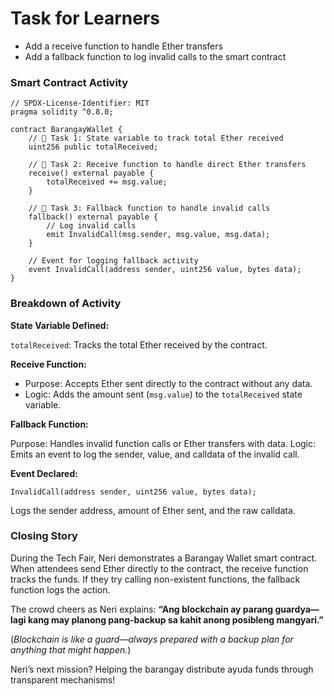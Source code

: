 # Task for Learners

- Add a receive function to handle Ether transfers
- Add a fallback function to log invalid calls to the smart contract

### Smart Contract Activity

```solidity
// SPDX-License-Identifier: MIT
pragma solidity ^0.8.0;

contract BarangayWallet {
    // 🚩 Task 1: State variable to track total Ether received
    uint256 public totalReceived;

    // 🚩 Task 2: Receive function to handle direct Ether transfers
    receive() external payable {
        totalReceived += msg.value;
    }

    // 🚩 Task 3: Fallback function to handle invalid calls
    fallback() external payable {
        // Log invalid calls
        emit InvalidCall(msg.sender, msg.value, msg.data);
    }

    // Event for logging fallback activity
    event InvalidCall(address sender, uint256 value, bytes data);
}
```

### Breakdown of Activity

**State Variable Defined:**

`totalReceived`: Tracks the total Ether received by the contract.

**Receive Function:**

- Purpose: Accepts Ether sent directly to the contract without any data.
- Logic: Adds the amount sent (`msg.value`) to the `totalReceived` state variable.

**Fallback Function:**

Purpose: Handles invalid function calls or Ether transfers with data.
Logic: Emits an event to log the sender, value, and calldata of the invalid call.

**Event Declared:**

```solidity
InvalidCall(address sender, uint256 value, bytes data);
```

Logs the sender address, amount of Ether sent, and the raw calldata.

### Closing Story

During the Tech Fair, Neri demonstrates a Barangay Wallet smart contract. When attendees send Ether directly to the contract, the receive function tracks the funds. If they try calling non-existent functions, the fallback function logs the action.

The crowd cheers as Neri explains:
**“Ang blockchain ay parang guardya—lagi kang may planong pang-backup sa kahit anong posibleng mangyari.”**

(_Blockchain is like a guard—always prepared with a backup plan for anything that might happen._)

Neri’s next mission? Helping the barangay distribute ayuda funds through transparent mechanisms!
